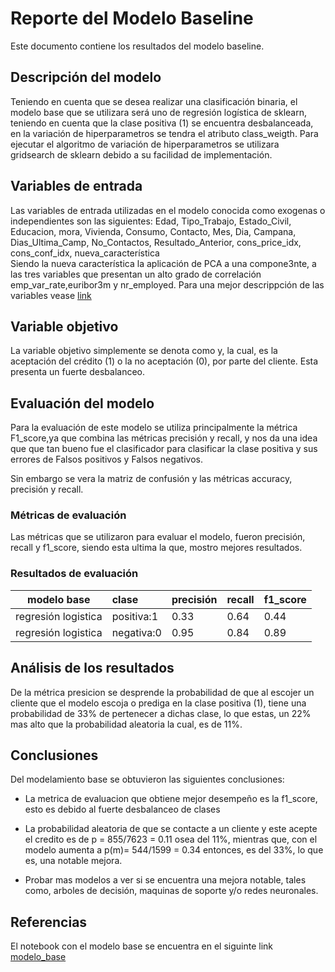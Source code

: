 # Reporte del Modelo Baseline

Este documento contiene los resultados del modelo baseline.

## Descripción del modelo

Teniendo en cuenta que se desea realizar una clasificación binaria, el modelo base que se utilizara será uno de regresión logística de sklearn, teniendo en cuenta que la clase positiva (1) se encuentra desbalanceada, en la variación de hiperparametros se tendra el atributo class_weigth. Para ejecutar el algoritmo de variación de hiperparametros se utilizara gridsearch de sklearn debido a su facilidad de implementación.    

## Variables de entrada

Las variables de entrada utilizadas en el modelo conocida como exogenas o independientes son las siguientes:
Edad, Tipo_Trabajo, Estado_Civil, Educacion, mora, Vivienda, Consumo, Contacto, Mes, Dia, Campana, Dias_Ultima_Camp, No_Contactos, Resultado_Anterior, cons_price_idx, cons_conf_idx, nueva_característica 	
Siendo la nueva característica la aplicación de PCA a una compone3nte, a las tres variables que presentan un alto grado de correlación emp_var_rate,euribor3m y nr_employed. Para una mejor descrippción de las variables vease [link](https://github.com/Leomorya/-MLDS6project/blob/master/docs/data/data_dictionary.md)


## Variable objetivo

La variable objetivo simplemente se denota como y, la cual, es la aceptación del crédito (1) o la no aceptación (0), por parte del cliente. Esta presenta un fuerte desbalanceo.

## Evaluación del modelo

Para la evaluación de este modelo se utiliza principalmente la métrica F1_score,ya que combina las métricas precisión y recall, y nos da una idea que que tan bueno fue el clasificador para clasificar la clase positiva y sus errores de Falsos positivos y Falsos negativos.

Sin embargo se vera la matriz de confusión y las métricas accuracy, precisión y recall.

### Métricas de evaluación

Las métricas que se utilizaron para evaluar el modelo, fueron  precisión, recall y f1_score, siendo esta ultima la que, mostro mejores resultados. 

### Resultados de evaluación

|modelo base|clase|precisión|recall|f1_score|
|:---:|:---|:---|:---|:---|
|regresión logistica|positiva:1|0.33|0.64|0.44|
|regresión logistica|negativa:0|0.95|0.84|0.89| 

## Análisis de los resultados
De la métrica presicion se desprende la probabilidad de que al escojer un cliente que el modelo escoja o prediga en la clase positiva (1), tiene una probabilidad de 33% de pertenecer a dichas clase, lo que estas, un 22% mas alto que la probabilidad aleatoria la cual, es de 11%.  


## Conclusiones

Del modelamiento base se obtuvieron las siguientes conclusiones:

* La metrica de evaluacion que obtiene mejor desempeño es la f1_score, esto es debido al fuerte desbalanceo de clases

* La probabilidad aleatoria de que se contacte a un cliente y este acepte el credito es de p = 855/7623 = 0.11 osea del 11%, mientras que, con el modelo aumenta a p(m)= 544/1599 = 0.34 entonces, es del 33%, lo que es, una notable mejora.

* Probar mas modelos a ver si se encuentra una mejora notable, tales como, arboles de decisión, maquinas de soporte y/o redes neuronales. 
## Referencias

El notebook con el modelo base se encuentra en el siguinte link [modelo_base](https://github.com/Leomorya/-MLDS6project/blob/entrega_tres/scripts/training/modelo_linea_base.ipynb) 
